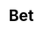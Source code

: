 ---
title: Bet
layout: guess_who_win_animal/bet
description: Guess Who Wins - page bet.
js: ["js/game/guess_who_win_animal/parameter.js", "js/game/guess_who_win_animal/bet.js"]
css: ["css/game/guess_who_win_animal/guess_who_win_animal.css"]
---